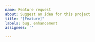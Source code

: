 ```yaml
---
name: Feature request
about: Suggest an idea for this project
title: "[Feature]"
labels: bug, enhancement
assignees: ''

---
```




